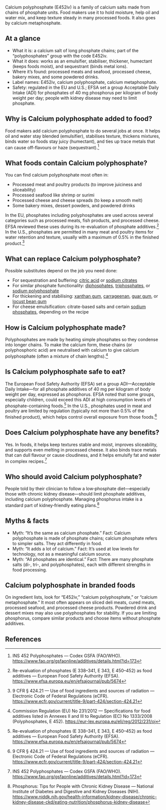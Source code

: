 Calcium polyphosphate (E452iv) is a family of calcium salts made from chains of phosphate units. Food makers use it to hold moisture, help oil and water mix, and keep texture steady in many processed foods. It also goes by calcium metaphosphate.

<!--more-->

## At a glance
- What it is: a calcium salt of long phosphate chains; part of the “polyphosphates” group with the code E452iv.
- What it does: works as an emulsifier, stabiliser, thickener, humectant (keeps foods moist), and sequestrant (binds metal ions).
- Where it’s found: processed meats and seafood, processed cheese, bakery mixes, and some powdered drinks.
- Label names: E452iv, calcium polyphosphate, calcium metaphosphate.
- Safety: regulated in the EU and U.S.; EFSA set a group Acceptable Daily Intake (ADI) for phosphates of 40 mg phosphorus per kilogram of body weight per day; people with kidney disease may need to limit phosphate.

## Why is Calcium polyphosphate added to food?
Food makers add calcium polyphosphate to do several jobs at once. It helps oil and water stay blended (emulsifier), stabilises texture, thickens mixtures, binds water so foods stay juicy (humectant), and ties up trace metals that can cause off-flavours or haze (sequestrant).[^3]

## What foods contain Calcium polyphosphate?
You can find calcium polyphosphate most often in:
- Processed meat and poultry products (to improve juiciness and sliceability)
- Processed seafood like shrimp or surimi
- Processed cheese and cheese spreads (to keep a smooth melt)
- Some bakery mixes, dessert powders, and powdered drinks

In the EU, phosphates including polyphosphates are used across several categories such as processed meats, fish products, and processed cheese. EFSA reviewed these uses during its re-evaluation of phosphate additives.[^1] In the U.S., phosphates are permitted in many meat and poultry items for water retention and texture, usually with a maximum of 0.5% in the finished product.[^2]

## What can replace Calcium polyphosphate?
Possible substitutes depend on the job you need done:
- For sequestration and buffering: [citric acid](/e330-citric-acid) or [sodium citrates](/e331-sodium-citrates)
- For similar phosphate functionality: [diphosphates](/e450-diphosphates), [triphosphates](/e451-triphosphates), or [sodium polyphosphate](/e452i-sodium-polyphosphate)
- For thickening and stabilising: [xanthan gum](/e415-xanthan-gum), [carrageenan](/e407-carrageenan), [guar gum](/e412-guar-gum), or [locust bean gum](/e410-locust-bean-gum)
- For cheese emulsification: citrate-based salts and certain [sodium phosphates](/e339-sodium-phosphates), depending on the recipe

## How is Calcium polyphosphate made?
Polyphosphates are made by heating simple phosphates so they condense into longer chains. To make the calcium form, these chains (or polyphosphoric acid) are neutralised with calcium to give calcium polyphosphate (often a mixture of chain lengths).[^4]

## Is Calcium polyphosphate safe to eat?
The European Food Safety Authority (EFSA) set a group ADI—Acceptable Daily Intake—for all phosphate additives of 40 mg per kilogram of body weight per day, expressed as phosphorus. EFSA noted that some groups, especially children, could exceed this ADI at high consumption levels of phosphate-containing foods.[^1] In the U.S., phosphates used in meat and poultry are limited by regulation (typically not more than 0.5% of the finished product), which helps control overall exposure from those foods.[^2]

## Does Calcium polyphosphate have any benefits?
Yes. In foods, it helps keep textures stable and moist, improves sliceability, and supports even melting in processed cheese. It also binds trace metals that can dull flavour or cause cloudiness, and it helps emulsify fat and water in complex recipes.[^3]

## Who should avoid Calcium polyphosphate?
People told by their clinician to follow a low‑phosphate diet—especially those with chronic kidney disease—should limit phosphate additives, including calcium polyphosphate. Managing phosphorus intake is a standard part of kidney‑friendly eating plans.[^5]

## Myths & facts
- Myth: “It’s the same as calcium phosphate.” Fact: Calcium polyphosphate is made of phosphate chains; calcium phosphate refers to simpler salts. They act differently in food.
- Myth: “It adds a lot of calcium.” Fact: It’s used at low levels for technology, not as a meaningful calcium source.
- Myth: “All phosphates are identical.” Fact: There are many phosphate salts (di-, tri-, and polyphosphates), each with different strengths in food processing.

## Calcium polyphosphate in branded foods
On ingredient lists, look for “E452iv,” “calcium polyphosphate,” or “calcium metaphosphate.” It most often appears on sliced deli meats, cured meats, processed seafood, and processed cheese products. Powdered drink and dessert mixes may also use polyphosphates for stability. If you are limiting phosphorus, compare similar products and choose items without phosphate additives.

## References
[^1]: Re-evaluation of phosphates (E 338–341, E 343, E 450–452) as food additives — European Food Safety Authority (EFSA). https://www.efsa.europa.eu/en/efsajournal/pub/5674
[^2]: 9 CFR § 424.21 — Use of food ingredients and sources of radiation — Electronic Code of Federal Regulations (eCFR). https://www.ecfr.gov/current/title-9/part-424/section-424.21
[^3]: INS 452 Polyphosphates — Codex GSFA (FAO/WHO). https://www.fao.org/gsfaonline/additives/details.html?id=173
[^4]: Commission Regulation (EU) No 231/2012 — Specifications for food additives listed in Annexes II and III to Regulation (EC) No 1333/2008 (Polyphosphates, E 452). https://eur-lex.europa.eu/eli/reg/2012/231/oj
[^5]: Phosphorus: Tips for People with Chronic Kidney Disease — National Institute of Diabetes and Digestive and Kidney Diseases (NIH). https://www.niddk.nih.gov/health-information/kidney-disease/chronic-kidney-disease-ckd/eating-nutrition/phosphorus-kidney-disease
